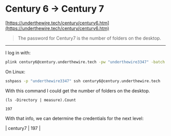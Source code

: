 # Century 6 -> Century 7

[https://underthewire.tech/century/century6.htm](https://underthewire.tech/century/century6.htm)

> The password for Century7 is the number of folders on the desktop.

-----------------

I log in with:

```bash
plink century6@century.underthewire.tech -pw "underthewire3347" -batch
```

On Linux:

```bash
sshpass -p "underthewire3347" ssh century6@century.underthewire.tech
```

With this command I could get the number of folders on the desktop.

```
(ls -Directory | measure).Count
```


```
197
```

With that info, we can determine the credentials for the next level:

| century7 | 197 | 